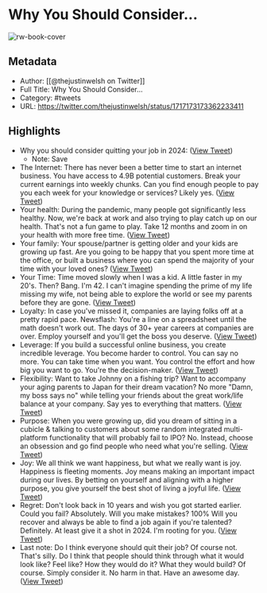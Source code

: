 # Why You Should Consider...

![rw-book-cover](https://pbs.twimg.com/profile_images/1365425625616556045/NDhia9nF.jpg)

## Metadata
- Author: [[@thejustinwelsh on Twitter]]
- Full Title: Why You Should Consider...
- Category: #tweets
- URL: https://twitter.com/thejustinwelsh/status/1717173173362233411

## Highlights
- Why you should consider quitting your job in 2024: ([View Tweet](https://twitter.com/thejustinwelsh/status/1717173173362233411))
    - Note: Save
- The Internet:
  There has never been a better time to start an internet business.
  You have access to 4.9B potential customers.
  Break your current earnings into weekly chunks.
  Can you find enough people to pay you each week for your knowledge or services?
  Likely yes. ([View Tweet](https://twitter.com/thejustinwelsh/status/1717173195625619508))
- Your health:
  During the pandemic, many people got significantly less healthy.
  Now, we're back at work and also trying to play catch up on our health.
  That's not a fun game to play.
  Take 12 months and zoom in on your health with more free time. ([View Tweet](https://twitter.com/thejustinwelsh/status/1717173218165813614))
- Your family:
  Your spouse/partner is getting older and your kids are growing up fast.
  Are you going to be happy that you spent more time at the office, or built a business where you can spend the majority of your time with your loved ones? ([View Tweet](https://twitter.com/thejustinwelsh/status/1717173240911511743))
- Your Time:
  Time moved slowly when I was a kid.
  A little faster in my 20's. Then?
  Bang. I'm 42.
  I can't imagine spending the prime of my life missing my wife, not being able to explore the world or see my parents before they are gone. ([View Tweet](https://twitter.com/thejustinwelsh/status/1717173263179157583))
- Loyalty:
  In case you've missed it, companies are laying folks off at a pretty rapid pace.
  Newsflash: You're a line on a spreadsheet until the math doesn't work out.
  The days of 30+ year careers at companies are over.
  Employ yourself and you'll get the boss you deserve. ([View Tweet](https://twitter.com/thejustinwelsh/status/1717173285467595137))
- Leverage:
  If you build a successful online business, you create incredible leverage.
  You become harder to control. You can say no more. You can take time when you want.
  You control the effort and how big you want to go.
  You're the decision-maker. ([View Tweet](https://twitter.com/thejustinwelsh/status/1717173307684917464))
- Flexibility:
  Want to take Johnny on a fishing trip?
  Want to accompany your aging parents to Japan for their dream vacation?
  No more "Damn, my boss says no" while telling your friends about the great work/life balance at your company.
  Say yes to everything that matters. ([View Tweet](https://twitter.com/thejustinwelsh/status/1717173330015289591))
- Purpose:
  When you were growing up, did you dream of sitting in a cubicle & talking to customers about some random integrated multi-platform functionality that will probably fail to IPO?
  No.
  Instead, choose an obsession and go find people who need what you're selling. ([View Tweet](https://twitter.com/thejustinwelsh/status/1717173352324866385))
- Joy:
  We all think we want happiness, but what we really want is joy.
  Happiness is fleeting moments. Joy means making an important impact during our lives.
  By betting on yourself and aligning with a higher purpose, you give yourself the best shot of living a joyful life. ([View Tweet](https://twitter.com/thejustinwelsh/status/1717173374613397814))
- Regret:
  Don't look back in 10 years and wish you got started earlier.
  Could you fail? Absolutely.
  Will you make mistakes? 100%
  Will you recover and always be able to find a job again if you're talented? Definitely.
  At least give it a shot in 2024.
  I'm rooting for you. ([View Tweet](https://twitter.com/thejustinwelsh/status/1717173396918734888))
- Last note:
  Do I think everyone should quit their job? Of course not. That's silly.
  Do I think that people should think through what it would look like? Feel like? How they would do it? What they would build?
  Of course. Simply consider it. No harm in that.
  Have an awesome day. ([View Tweet](https://twitter.com/thejustinwelsh/status/1717173419265966565))
